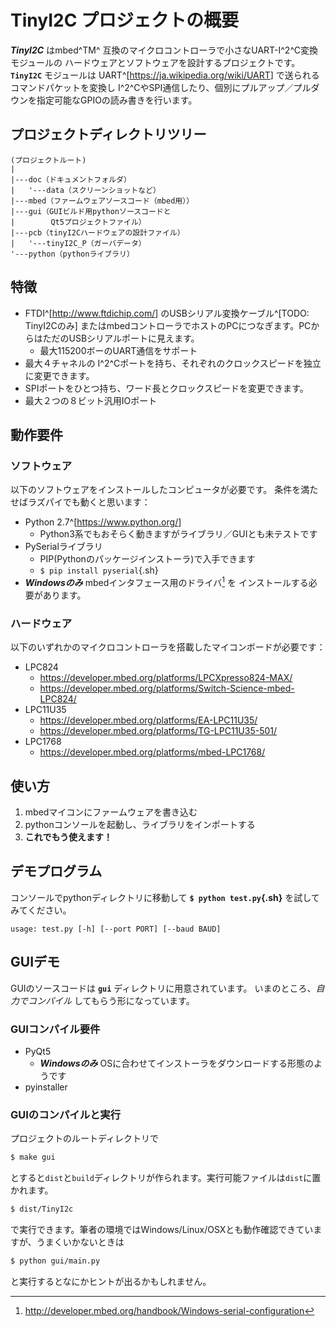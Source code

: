 # TinyI2C プロジェクトの概要

**_TinyI2C_** はmbed^TM^ 互換のマイクロコントローラで小さなUART-I^2^C変換モジュールの
ハードウェアとソフトウェアを設計するプロジェクトです。**`TinyI2C`** モジュールは
UART^[<https://ja.wikipedia.org/wiki/UART>] で送られるコマンドパケットを変換し
I^2^CやSPI通信したり、個別にプルアップ／プルダウンを指定可能なGPIOの読み書きを行います。

## プロジェクトディレクトリツリー

```
(プロジェクトルート)
|
|---doc（ドキュメントフォルダ）
|   '---data（スクリーンショットなど）
|---mbed（ファームウェアソースコード（mbed用））
|---gui（GUIビルド用pythonソースコードと
|        Qt5プロジェクトファイル）
|---pcb（tinyI2Cハードウェアの設計ファイル）
|   '---tinyI2C_P（ガーバデータ）
'---python（pythonライブラリ）
```

## 特徴
- FTDI^[<http://www.ftdichip.com/>] のUSBシリアル変換ケーブル^[TODO: TinyI2Cのみ]
  またはmbedコントローラでホストのPCにつなぎます。PCからはただのUSBシリアルポートに見えます。
    - 最大115200ボーのUART通信をサポート
- 最大４チャネルの I^2^Cポートを持ち、それぞれのクロックスピードを独立に変更できます。
- SPIポートをひとつ持ち、ワード長とクロックスピードを変更できます。
- 最大２つの８ビット汎用IOポート

## 動作要件
### ソフトウェア
以下のソフトウェアをインストールしたコンピュータが必要です。
条件を満たせばラズパイでも動くと思います：

- Python 2.7^[<https://www.python.org/>]
    - Python3系でもおそらく動きますがライブラリ／GUIとも未テストです
- PySerialライブラリ
    - PIP(Pythonのパッケージインストーラ)で入手できます
    - `$ pip install pyserial`{.sh}
- **_Windowsのみ_** mbedインタフェース用のドライバ[^mbed_Serial_port_driver] を
  インストールする必要があります。

<!--  -->
[^mbed_Serial_port_driver]: <http://developer.mbed.org/handbook/Windows-serial-configuration>

### ハードウェア
以下のいずれかのマイクロコントローラを搭載したマイコンボードが必要です：

- LPC824
    - <https://developer.mbed.org/platforms/LPCXpresso824-MAX/>
    - <https://developer.mbed.org/platforms/Switch-Science-mbed-LPC824/>
- LPC11U35
    - <https://developer.mbed.org/platforms/EA-LPC11U35/>
    - <https://developer.mbed.org/platforms/TG-LPC11U35-501/>
- LPC1768
    - <https://developer.mbed.org/platforms/mbed-LPC1768/>

## 使い方
<!-- ### コンソールから使う場合 -->
1. mbedマイコンにファームウェアを書き込む
1. pythonコンソールを起動し、ライブラリをインポートする<!-- 2. ![TODO: console image]() -->
1. **これでもう使えます！**

## デモプログラム
コンソールでpythonディレクトリに移動して **`$ python test.py`{.sh}** を試してみてください。

```
usage: test.py [-h] [--port PORT] [--baud BAUD]
```

## GUIデモ
GUIのソースコードは **`gui`** ディレクトリに用意されています。
 いまのところ、_自力でコンパイル_ してもらう形になっています。

### GUIコンパイル要件
- PyQt5
    - **_Windowsのみ_** OSに合わせてインストーラをダウンロードする形態のようです
- pyinstaller

### GUIのコンパイルと実行
プロジェクトのルートディレクトリで
```{.sh }
$ make gui
```
とすると`dist`と`build`ディレクトリが作られます。実行可能ファイルは`dist`に置かれます。
```{.sh }
$ dist/TinyI2c
```
で実行できます。筆者の環境ではWindows/Linux/OSXとも動作確認できていますが、うまくいかないときは
```{.sh }
$ python gui/main.py
```
と実行するとなにかヒントが出るかもしれません。
